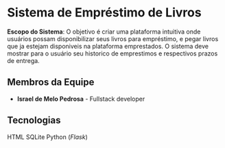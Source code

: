 # Sistema de Empréstimo de Livros
**Escopo do Sistema**: O objetivo é criar uma plataforma intuitiva onde usuários possam
disponibilizar seus livros para empréstimo, e pegar livros que ja estejam disponiveis
na plataforma emprestados. O sistema deve mostrar para o usuário seu historico de
emprestimos e respectivos prazos de entrega.

## Membros da Equipe
- **Israel de Melo Pedrosa** - Fullstack developer
 
## Tecnologias
  HTML
  SQLite
  Python (_Flask_)
